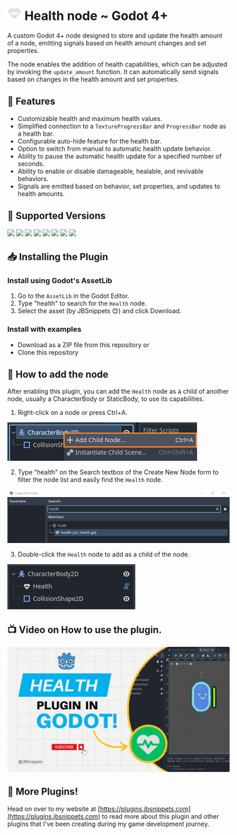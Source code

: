 # <img src="https://raw.githubusercontent.com/JBSnippets/godot4-health/main/jbs_health_node_128.png" width="32" height="32" /> Health node ~ Godot 4+
A custom Godot 4+ node designed to store and update the health amount of a node, emitting signals based on health amount changes and set properties.

The node enables the addition of health capabilities, which can be adjusted by invoking the `update_amount` function. It can automatically send signals based on changes in the health amount and set properties.

## 🧬 Features
- Customizable health and maximum health values.
- Simplified connection to a `TextureProgressBar` and `ProgressBar` node as a health bar.
- Configurable auto-hide feature for the health bar.
- Option to switch from manual to automatic health update behavior.
- Ability to pause the automatic health update for a specified number of seconds.
- Ability to enable or disable damageable, healable, and revivable behaviors.
- Signals are emitted based on behavior, set properties, and updates to health amounts.

## 💽 Supported Versions
<img src="https://img.shields.io/badge/Godot-v4.1.1-%23478cbf?logo=godot-engine&logoColor=cyian&color=blue"> <img src="https://img.shields.io/badge/Godot-v4.1.2-%23478cbf?logo=godot-engine&logoColor=cyian&color=blue"> <img src="https://img.shields.io/badge/Godot-v4.1.3-%23478cbf?logo=godot-engine&logoColor=cyian&color=blue"> <img src="https://img.shields.io/badge/Godot-v4.1.4-%23478cbf?logo=godot-engine&logoColor=cyian&color=blue"> <img src="https://img.shields.io/badge/Godot-v4.2.0-%23478cbf?logo=godot-engine&logoColor=cyian&color=blue"> <img src="https://img.shields.io/badge/Godot-v4.2.1-%23478cbf?logo=godot-engine&logoColor=cyian&color=blue"> <img src="https://img.shields.io/badge/Godot-v4.2.2-%23478cbf?logo=godot-engine&logoColor=cyian&color=blue"> <img src="https://img.shields.io/badge/Godot-v4.3-%23478cbf?logo=godot-engine&logoColor=cyian&color=orange">

## 📥 Installing the Plugin
### Install using Godot's AssetLib

1. Go to the `AssetLib` in the Godot Editor.
1. Type "health" to search for the `Health` node.
1. Select the asset (by JBSnippets 😊) and click Download.

### Install with examples

- Download as a ZIP file from this repository or
- Clone this repository

## 🚀 How to add the node
After enabling this plugin, you can add the `Health` node as a child of another node, usually a CharacterBody or StaticBody, to use its capabilities.

1. Right-click on a node or press Ctrl+A.

![Add Node](https://github.com/JBSnippets/godot4-health/blob/main/assets/add_node0.png)

2. Type "health" on the Search textbox of the Create New Node form to filter the node list and easily find the `Health` node.

![Add Node](https://github.com/JBSnippets/godot4-health/blob/main/assets/add_node1.png)

3. Double-click the `Health` node to add as a child of the node.

![Add Node](https://github.com/JBSnippets/godot4-health/blob/main/assets/add_node2.png)

## 📺 Video on How to use the plugin.
[![Watch the video](https://github.com/JBSnippets/godot4-health/blob/main/assets/JBSnippets%20YT%20Thumbnail%203.png)](https://www.youtube.com/watch?v=CS524A5O90s)

## 📡 More Plugins!
Head on over to my website at [https://plugins.jbsnippets.com](https://plugins.jbsnippets.com) to read more about this plugin and other plugins that I've been creating during my game development journey.
